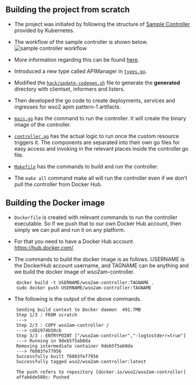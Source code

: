 ## Building the project from scratch

* The project was initiated by following the structure of [Sample Controller](https://github.com/kubernetes/sample-controller) provided by Kubernetes.
  
* The workflow of the sample controller is shown below.
  ![sample controller workflow](https://github.com/kubernetes/sample-controller/blob/master/docs/images/client-go-controller-interaction.jpeg "Kubernetes controller diagram(source: https://github.com/kubernetes/sample-controller/blob/master/docs/images/client-go-controller-interaction.jpeg)")

* More information regarding this can be found [here](https://medium.com/speechmatics/how-to-write-kubernetes-custom-controllers-in-go-8014c4a04235).

* Introduced a new type called APIManager in [`types.go`](https://github.com/wso2/K8s-wso2am-operator/blob/master/pkg/apis/apim/v1alpha1/types.go).

* Modified the [`hack/update-codegen.sh`](https://github.com/wso2/K8s-wso2am-operator/blob/master/hack/update-codegen.sh) file to generate the **generated** directory with clientset, informers and listers.

* Then developed the go code to create deployments, services and ingresses for wso2 apim pattern-1 artifacts.

* [`main.go`](https://github.com/wso2/K8s-wso2am-operator/blob/master/cmd/controller/main.go) has the command to run the controller. It will create the binary image of the controller.

* [`controller.go`](https://github.com/wso2/K8s-wso2am-operator/blob/master/pkg/controller/controller.go) has the actual logic to run once the custom resource triggers it. The components are separated into their own go files for easy access and invoking in the relevant places inside the controller.go file.

* [`Makefile`](https://github.com/wso2/K8s-wso2am-operator/blob/master/Makefile) has the commands to build and run the controller. 

* The `make all` command make all will run the controller even if we don’t pull the controller from Docker Hub.


## Building the Docker image

* `Dockerfile` is created with relevant commands to run the controller executable. So if we push that to our own Docker Hub account, then simply we can pull and run it on any platform.

* For that you need to have a Docker Hub account. https://hub.docker.com/

* The commands to build the docker image is as follows. USERNAME is the DockerHub account username, and TAGNAME can be anything and we build the docker image of wso2am-controller.

```
    docker build -t USERNAME/wso2am-controller:TAGNAME .
    sudo docker push USERNAME/wso2am-controller:TAGNAME
```

* The following is the output of the above commands.

```
    Sending build context to Docker daemon  491.7MB
    Step 1/3 : FROM scratch
    ---> 
    Step 2/3 : COPY wso2am-controller /
    ---> cd81974b50cb
    Step 3/3 : ENTRYPOINT ["/wso2am-controller","-logtostderr=true"]
    ---> Running in 9deb5f5ab0da
    Removing intermediate container 9deb5f5ab0da
    ---> f6083fe77956
    Successfully built f6083fe77956
    Successfully tagged wso2/wso2am-controller:latest

```
```
    The push refers to repository [docker.io/wso2/wso2am-controller]
    affab6de580c: Pushed 

```


